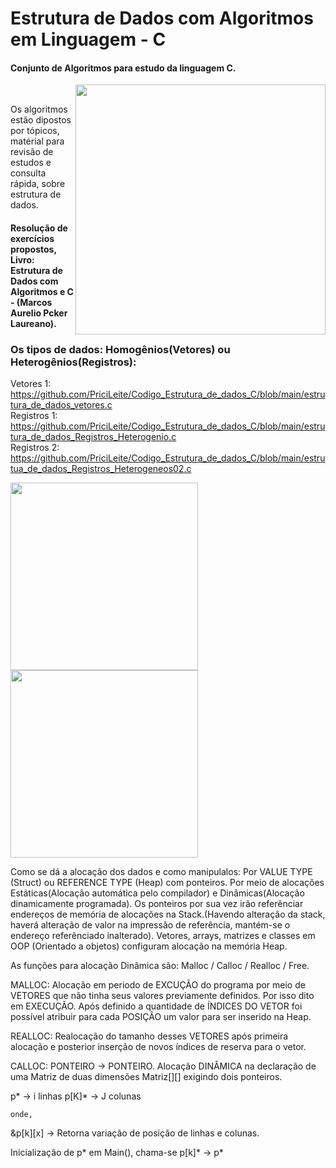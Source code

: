 # Estrutura de Dados com Algoritmos em Linguagem - C
#### Conjunto de Algoritmos para estudo da linguagem C. 

<p>  
<img align="right" src="https://user-images.githubusercontent.com/109990443/220428874-59b9e4b4-acaf-4fbb-ad7f-26768d06fd5e.png" width="400px">
<p></br>

Os algoritmos estão dipostos por tópicos, matérial para revisão de estudos e consulta rápida, sobre estrutura de dados.
#### Resolução de exercícios propostos, Livro: Estrutura de Dados com Algoritmos e C - (Marcos Aurelio Pcker Laureano).


### Os tipos de dados: Homogênios(Vetores) ou Heterogênios(Registros):
Vetores 1:</br>
https://github.com/PriciLeite/Codigo_Estrutura_de_dados_C/blob/main/estrutura_de_dados_vetores.c</br>
Registros 1:</br>
https://github.com/PriciLeite/Codigo_Estrutura_de_dados_C/blob/main/estrutura_de_dados_Registros_Heterogenio.c</br>
Registros 2:</br>
https://github.com/PriciLeite/Codigo_Estrutura_de_dados_C/blob/main/estrutua_de_dados_Registros_Heterogeneos02.c
<p>
<img align="center" src="https://user-images.githubusercontent.com/109990443/220440034-e1b6c410-5820-4f4b-a6a1-aaac21b2b5a3.jpg" width="300px"> 
<img align="center" src="https://user-images.githubusercontent.com/109990443/220445814-6e4df22f-cc4e-491a-8ffc-3a1cb59d82f3.jpg" width="300px">
<p>





Como se dá a alocação dos dados e como manipulalos: Por VALUE TYPE (Struct) ou REFERENCE TYPE (Heap) com ponteiros.
Por meio de alocações Estáticas(Alocação automática pelo compilador) e Dinâmicas(Alocação dinamicamente programada). Os ponteiros por sua vez irão referênciar endereços de memória de alocações na Stack.(Havendo alteração da stack, haverá alteração de valor  na impressão de referência, mantém-se o endereço referênciado inalterado). Vetores, arrays, matrizes e classes em OOP (Orientado a objetos) configuram alocação na memória Heap.

As funções para alocação Dinâmica são: Malloc / Calloc / Realloc / Free.

MALLOC: Alocação em periodo de EXCUÇÃO do programa por meio de VETORES que não tinha seus valores previamente definidos. Por isso dito em EXECUÇÃO. Após definido a quantidade de ÍNDICES DO VETOR foi possível atribuir para cada POSIÇÃO um valor para ser inserido na Heap. 

REALLOC: Realocação do tamanho desses VETORES após primeira alocação e posterior inserção de novos índices de reserva para o vetor.

CALLOC: PONTEIRO -> PONTEIRO. Alocação DINÂMICA na declaração de uma Matriz de duas dimensões Matriz[][] exigindo dois ponteiros. 

p* -> i linhas 
p[K]* -> J colunas   
    
    onde,
&p[k][x] -> Retorna variação de posição de linhas e colunas.   

Inicialização de p* em Main(), chama-se p[k]* -> p*


